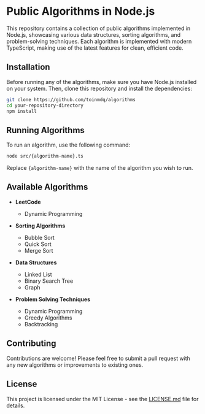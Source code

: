 # Public Algorithms in Node.js

This repository contains a collection of public algorithms implemented in Node.js, showcasing various data structures, sorting algorithms, and problem-solving techniques. Each algorithm is implemented with modern TypeScript, making use of the latest features for clean, efficient code.

## Installation

Before running any of the algorithms, make sure you have Node.js installed on your system. Then, clone this repository and install the dependencies:

```bash
git clone https://github.com/toinmdq/algorithms
cd your-repository-directory
npm install
```

## Running Algorithms

To run an algorithm, use the following command:

```bash
node src/{algorithm-name}.ts
```

Replace `{algorithm-name}` with the name of the algorithm you wish to run.

## Available Algorithms

- **LeetCode**

  - Dynamic Programming

- **Sorting Algorithms**

  - Bubble Sort
  - Quick Sort
  - Merge Sort

- **Data Structures**

  - Linked List
  - Binary Search Tree
  - Graph

- **Problem Solving Techniques**
  - Dynamic Programming
  - Greedy Algorithms
  - Backtracking

## Contributing

Contributions are welcome! Please feel free to submit a pull request with any new algorithms or improvements to existing ones.

## License

This project is licensed under the MIT License - see the [LICENSE.md](LICENSE.md) file for details.
